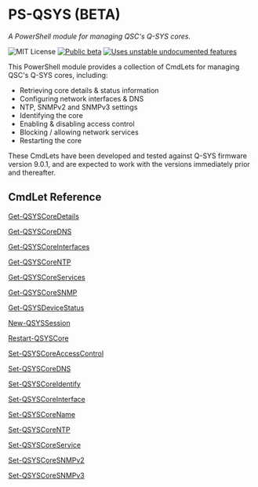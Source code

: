 # PS-QSYS (BETA)
*A PowerShell module for managing QSC's Q-SYS cores.*

![MIT License](https://img.shields.io/badge/license-MIT-blue) [![Public beta](https://img.shields.io/badge/stability-public_beta-orange)](https://gist.github.com/gdyr/2e54d8afb39d4ea789b4830603ca34b2) [![Uses unstable undocumented features](https://img.shields.io/badge/support-unstable-red)](https://gist.github.com/gdyr/2e54d8afb39d4ea789b4830603ca34b2)

This PowerShell module provides a collection of CmdLets for managing QSC's Q-SYS cores, including:

 - Retrieving core details & status information
 - Configuring network interfaces & DNS
 - NTP, SNMPv2 and SNMPv3 settings
 - Identifying the core
 - Enabling & disabling access control
 - Blocking / allowing network services
 - Restarting the core

These CmdLets have been developed and tested against Q-SYS firmware version 9.0.1, and are expected to work with the versions immediately prior and thereafter.

## CmdLet Reference

<a href="docs/Get-QSYSCoreDetails.md">Get-QSYSCoreDetails</a>

<a href="docs/Get-QSYSCoreDNS.md">Get-QSYSCoreDNS</a>

<a href="docs/Get-QSYSCoreInterfaces.md">Get-QSYSCoreInterfaces</a>

<a href="docs/Get-QSYSCoreNTP.md">Get-QSYSCoreNTP</a>

<a href="docs/Get-QSYSCoreServices.md">Get-QSYSCoreServices</a>

<a href="docs/Get-QSYSCoreSNMP.md">Get-QSYSCoreSNMP</a>

<a href="docs/Get-QSYSDeviceStatus.md">Get-QSYSDeviceStatus</a>

<a href="docs/New-QSYSSession.md">New-QSYSSession</a>

<a href="docs/Restart-QSYSCore.md">Restart-QSYSCore</a>

<a href="docs/Set-QSYSCoreAccessControl.md">Set-QSYSCoreAccessControl</a>

<a href="docs/Set-QSYSCoreDNS.md">Set-QSYSCoreDNS</a>

<a href="docs/Set-QSYSCoreIdentify.md">Set-QSYSCoreIdentify</a>

<a href="docs/Set-QSYSCoreInterface.md">Set-QSYSCoreInterface</a>

<a href="docs/Set-QSYSCoreName.md">Set-QSYSCoreName</a>

<a href="docs/Set-QSYSCoreNTP.md">Set-QSYSCoreNTP</a>

<a href="docs/Set-QSYSCoreService.md">Set-QSYSCoreService</a>

<a href="docs/Set-QSYSCoreSNMPv2.md">Set-QSYSCoreSNMPv2</a>

<a href="docs/Set-QSYSCoreSNMPv3.md">Set-QSYSCoreSNMPv3</a>
